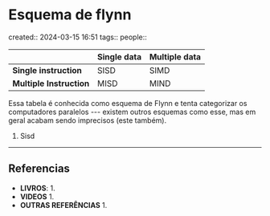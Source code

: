 # Esquema de flynn
created:: 2024-03-15 16:51
tags::
people::

|                          | Single data | Multiple data |
| ------------------------ | ----------- | ------------- |
| **Single  instruction**  | SISD        | SIMD          |
| **Multiple Instruction** | MISD        | MIND          |

Essa tabela é conhecida como esquema de Flynn e tenta categorizar os computadores paralelos --- existem outros esquemas como esse, mas em geral acabam sendo imprecisos (este também).

1. Sisd

---
## Referencias
- **LIVROS**:
	1. 
- **VIDEOS**
	1. 
- **OUTRAS REFERÊNCIAS**
	1. 